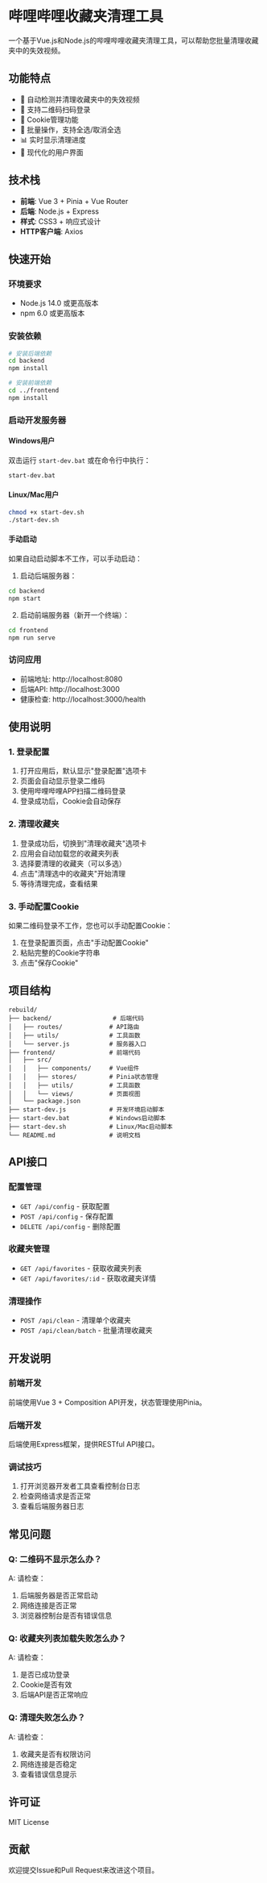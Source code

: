 # 哔哩哔哩收藏夹清理工具

一个基于Vue.js和Node.js的哔哩哔哩收藏夹清理工具，可以帮助您批量清理收藏夹中的失效视频。

## 功能特点

- 🔄 自动检测并清理收藏夹中的失效视频
- 📱 支持二维码扫码登录
- 🍪 Cookie管理功能
- 🎯 批量操作，支持全选/取消全选
- 📊 实时显示清理进度
- 🎨 现代化的用户界面

## 技术栈

- **前端**: Vue 3 + Pinia + Vue Router
- **后端**: Node.js + Express
- **样式**: CSS3 + 响应式设计
- **HTTP客户端**: Axios

## 快速开始

### 环境要求

- Node.js 14.0 或更高版本
- npm 6.0 或更高版本

### 安装依赖

```bash
# 安装后端依赖
cd backend
npm install

# 安装前端依赖
cd ../frontend
npm install
```

### 启动开发服务器

#### Windows用户

双击运行 `start-dev.bat` 或在命令行中执行：

```bash
start-dev.bat
```

#### Linux/Mac用户

```bash
chmod +x start-dev.sh
./start-dev.sh
```

#### 手动启动

如果自动启动脚本不工作，可以手动启动：

1. 启动后端服务器：
```bash
cd backend
npm start
```

2. 启动前端服务器（新开一个终端）：
```bash
cd frontend
npm run serve
```

### 访问应用

- 前端地址: http://localhost:8080
- 后端API: http://localhost:3000
- 健康检查: http://localhost:3000/health

## 使用说明

### 1. 登录配置

1. 打开应用后，默认显示"登录配置"选项卡
2. 页面会自动显示登录二维码
3. 使用哔哩哔哩APP扫描二维码登录
4. 登录成功后，Cookie会自动保存

### 2. 清理收藏夹

1. 登录成功后，切换到"清理收藏夹"选项卡
2. 应用会自动加载您的收藏夹列表
3. 选择要清理的收藏夹（可以多选）
4. 点击"清理选中的收藏夹"开始清理
5. 等待清理完成，查看结果

### 3. 手动配置Cookie

如果二维码登录不工作，您也可以手动配置Cookie：

1. 在登录配置页面，点击"手动配置Cookie"
2. 粘贴完整的Cookie字符串
3. 点击"保存Cookie"

## 项目结构

```
rebuild/
├── backend/                 # 后端代码
│   ├── routes/             # API路由
│   ├── utils/              # 工具函数
│   └── server.js           # 服务器入口
├── frontend/               # 前端代码
│   ├── src/
│   │   ├── components/     # Vue组件
│   │   ├── stores/         # Pinia状态管理
│   │   ├── utils/          # 工具函数
│   │   └── views/          # 页面视图
│   └── package.json
├── start-dev.js            # 开发环境启动脚本
├── start-dev.bat           # Windows启动脚本
├── start-dev.sh            # Linux/Mac启动脚本
└── README.md               # 说明文档
```

## API接口

### 配置管理

- `GET /api/config` - 获取配置
- `POST /api/config` - 保存配置
- `DELETE /api/config` - 删除配置

### 收藏夹管理

- `GET /api/favorites` - 获取收藏夹列表
- `GET /api/favorites/:id` - 获取收藏夹详情

### 清理操作

- `POST /api/clean` - 清理单个收藏夹
- `POST /api/clean/batch` - 批量清理收藏夹

## 开发说明

### 前端开发

前端使用Vue 3 + Composition API开发，状态管理使用Pinia。

### 后端开发

后端使用Express框架，提供RESTful API接口。

### 调试技巧

1. 打开浏览器开发者工具查看控制台日志
2. 检查网络请求是否正常
3. 查看后端服务器日志

## 常见问题

### Q: 二维码不显示怎么办？

A: 请检查：
1. 后端服务器是否正常启动
2. 网络连接是否正常
3. 浏览器控制台是否有错误信息

### Q: 收藏夹列表加载失败怎么办？

A: 请检查：
1. 是否已成功登录
2. Cookie是否有效
3. 后端API是否正常响应

### Q: 清理失败怎么办？

A: 请检查：
1. 收藏夹是否有权限访问
2. 网络连接是否稳定
3. 查看错误信息提示

## 许可证

MIT License

## 贡献

欢迎提交Issue和Pull Request来改进这个项目。
